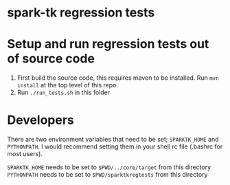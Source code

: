 # spark-tk regression tests


# Setup and run regression tests out of source code

1. First build the source code, this requires maven to be installed. Run
   `mvn install` at the top level of this repo.
2. Run `./run_tests.sh` in this folder


# Developers

There are two environment variables that need to be set; `SPARKTK_HOME` and
`PYTHONPATH`. I would recommend setting them in your shell rc file (.bashrc for
most users).

`SPARKTK_HOME` needs to be set to `$PWD/../core/target` from this directory
`PYTHONPATH` needs to be set to `$PWD/sparktkregtests` from this directory
